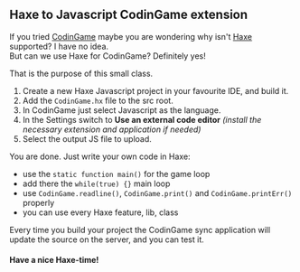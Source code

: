 ## Haxe to Javascript CodinGame extension

If you tried [CodinGame](http://www.codingame.com) maybe you are wondering why isn't [Haxe](https://haxe.org) supported? I have no idea.  
But can we use Haxe for CodinGame? Definitely yes!

That is the purpose of this small class.  
1. Create a new Haxe Javascript project in your favourite IDE, and build it.
2. Add the `CodinGame.hx` file to the src root.
2. In CodinGame just select Javascript as the language.
3. In the Settings switch to **Use an external code editor** _(install the necessary extension and application if needed)_
4. Select the output JS file to upload.

You are done. Just write your own code in Haxe:
- use the `static function main()` for the game loop
- add there the `while(true) {}` main loop
- use `CodinGame.readline()`, `CodinGame.print()` and `CodinGame.printErr()` properly
- you can use every Haxe feature, lib, class
 
Every time you build your project the CodinGame sync application will update the source on the server, and you can test it.

#### Have a nice Haxe-time!
